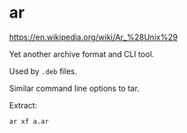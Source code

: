 # ar

<https://en.wikipedia.org/wiki/Ar_%28Unix%29>

Yet another archive format and CLI tool.

Used by `.deb` files.

Similar command line options to tar.

Extract:

    ar xf a.ar

